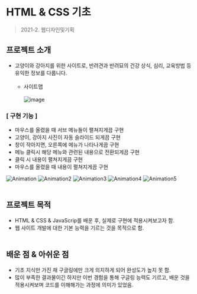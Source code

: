 # HTML & CSS 기초 
> 2021-2. 웹디자인및기획

## 프로젝트 소개
- 고양이와 강아지를 위한 사이트로, 반려견과 반려묘의 건강 상식, 심리, 교육방법 등 유익한 정보를 다룹니다.<br></br>
  - 사이트맵<br></br>
  ![image](https://user-images.githubusercontent.com/83098949/211794962-9a158a74-fc7d-4388-bc9f-3bdd4fa7de53.png)

### [ 구현 기능 ]
- 마우스를 올렸을 때 서브 메뉴들이 펼쳐지게끔 구현
- 고양이, 강아지 사진이 자동 슬라이드 되게끔 구현
- 창이 작아지면, 오른쪽에 메뉴가 나타나게끔 구현
- 메뉴 클릭시 해당 메뉴와 관련된 내용으로 전환되게끔 구현
- 클릭 시 내용이 펼쳐지게끔 구현
- 마우스를 올렸을 때 내용이 펼쳐지게끔 구현

![Animation](https://user-images.githubusercontent.com/83098949/211803764-30e54454-7e72-408d-add4-fe81fbd80435.gif)
![Animation2](https://user-images.githubusercontent.com/83098949/211804622-07f1b6f2-2f8b-4bc8-9639-0507e6a68c2f.gif)
![Animation3](https://user-images.githubusercontent.com/83098949/211805233-66429cfb-b1da-4fbf-b4b7-1a4caf438ac6.gif)
![Animation4](https://user-images.githubusercontent.com/83098949/211806219-e20dee53-22d6-4e6e-bf28-207cfc1737ad.gif)
![Animation5](https://user-images.githubusercontent.com/83098949/211806926-347cd96f-7fc7-48bc-86cf-2b364e03438d.gif)<br></br>

## 프로젝트 목적
- HTML & CSS & JavaScrip를 배운 후, 실제로 구현에 적용시켜보고자 함.
- 웹 사이트 개발에 대한 기본 능력을 기르는 것을 목적으로 함.<br></br>

## 배운 점 & 아쉬운 점 
- 기초 지식만 가진 채 구글링에만 크게 의지하게 되어 완성도가 높지 못 함.
-  많이 부족한 결과물이긴 하지만 이번 경험을 통해 구글링 능력도 기르고, 배운 것을 적용시켜보며 코드를 이해해가는 과정에 의미가 있었음.<br></br>
